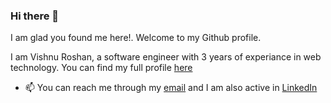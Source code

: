### Hi there 👋

I am glad you found me here!. Welcome to my Github profile.

I am Vishnu Roshan, a software engineer with 3 years of experiance in web technology. You can find my full profile [here](https://registry.jsonresume.org/vishnuroshan?theme=autumn)

- 📫 You can reach me through my [email](mailto:vishnuroshan4@gmail.com) and I am also active in [LinkedIn](https://www.linkedin.com/in/vishnuroshan94/)
